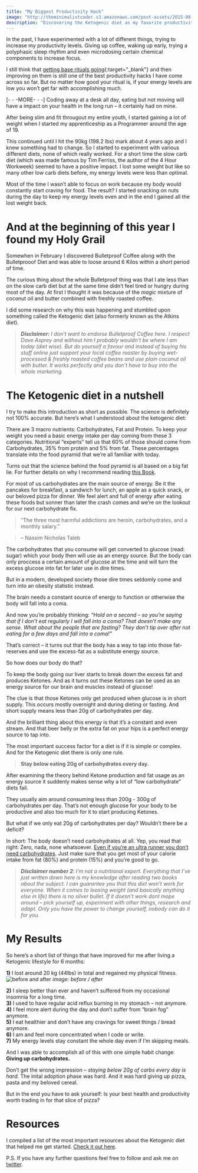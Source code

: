 ```yaml
---
title: "My Biggest Productivity Hack"
image: "http://theminimalistcoder.s3.amazonaws.com/post-assets/2015-08-25/title_image.jpg"
description: "Discovering the Ketogenic diet as my favorite productivity hack."
---
```


In the past, I have experimented with a lot of different things, trying to increase my productivity levels. Giving up coffee, waking up early, trying a polyphasic sleep rhythm and even microdosing certain chemical components to increase focus. 

I still think that [getting base rituals going](http://bitehype.com/productivity-improvement/){:target="_blank"} and then improving on them is still one of the best productivity hacks I have come across so far. 
But no matter how good your ritual is, if your energy levels are low you won’t get far with accomplishing much.

[- - -MORE- - -]
Coding away at a desk all day, eating but not moving will have a impact on your health in the long run – it certainly had on mine.

After being slim and fit througout my entire youth, I started gaining a lot of weight when I started my apprenticeship as a Programmer around the age of 19.

This continued until I hit the 90kg (198.2 lbs) mark about 4 years ago and I knew something had to change.
So I started to experiment with various different diets, none of which really worked. For a short time the slow carb diet (which was made famous by Tim Ferriss, the author of the 4 Hour Workweek) seemed to have a positive impact. I lost some weight but like so many other low carb diets before, my energy levels were less than optimal.

Most of the time I wasn’t able to focus on work because my body would constantly start craving for food. The result? I started snacking on nuts during the day to keep my energy levels even and in the end I gained all the lost weight back.

# And at the beginning of this year I found my Holy Grail

Somewhen in February I discovered Bulletproof Coffee along with the Bulletprooof Diet and was able to loose around 6 Kilos within a short period of time.

The curious thing about the whole Bulletproof thing was that I ate less than on the slow carb diet but at the same time didn’t feel tired or hungry during most of the day.
At first I thought it was because of the *magic* mixture of coconut oil and butter combined with freshly roasted coffee.

I did some research on why this was happening and stumbled upon something called the Ketogenic diet (also formerly known as the Atkins diet).

> ***Disclaimer:** I don’t want to endorse Bulletproof Coffee here. I respect Dave Asprey and without him I probably wouldn’t be where I am today (diet wise). But do yourself a favour and instead of buying his stuff online just support your local coffee roaster by buying wet-processed & freshly roasted coffee beans and use plain coconut oil with butter. It works perfectly and you don’t have to buy into the whole marketing.*


# The Ketogenic diet in a nutshell

I try to make this introduction as short as possible. The science is definitely not 100% accurate. But here’s what I understood about the ketogenic diet:

There are 3 macro nutrients: Carbohydrates, Fat and Protein.
To keep your weight you need a basic energy intake per day coming from these 3 categories. Nutritional “experts” tell us that 60% of those should come from Carbohydrates, 35% from protein and 5% from fat. These percentages translate into the food pyramid that we’re all familiar with today.

Turns out that the science behind the food pyramid is all based on a big fat lie. For further details on why I recommend reading  [this Book](https://www.goodreads.com/book/show/11476367-the-art-and-science-of-low-carbohydrate-living).

For most of us carbohydrates are the main source of energy.
Be it the pancakes for breakfast, a sandwich for lunch, an apple as a quick snack, or our beloved pizza for dinner.
We feel alert and full of energy after eating these foods but sonner than later the crash comes and we’re on the lookout for our next carbohydrate fix.

> “The three most harmful addictions are heroin, carbohydrates, and a monthly salary.”      

> –  Nassim Nicholas Taleb

The carbohydrates that you consume will get converted to glucose (read: sugar) which your body then will use as an energy source.
But the body can only proccess a certain amount of glucose at the time and will turn the excess glucose into fat for later use in dire times.

But in a modern, developed society those dire times seldomly come and turn into an obesity statistic instead.

The brain needs a constant source of energy to function or otherwise the body will fall into a coma.

And now you’re probably thinking: *“Hold on a second – so you’re saying that if I don’t eat regularly I will fall into a coma? That doesn’t make any sense. What about the people that are fasting? They don’t tip over after not eating for a few days and fall into a coma!”*

That’s correct – it turns out that the body has a way to tap into those fat-reserves and use the excess-fat as a substitute energy source. 

So how does our body do that?

To keep the body going our liver starts to break down the excess fat and produces Ketones. And as it turns out these Ketones can be used as an energy source for our brain and muscles instead of glucose!

The clue is that those Ketones only get produced when glucose is in short supply. This occurs mostly overnight and during dieting or fasting. And short supply means less than 20g of carbohydrates per day.

And the brilliant thing about this energy is that it’s a constant and even stream. And that beer belly or the extra fat on your hips is a perfect energy source to tap into.

The most important success factor for a diet is if it is simple or complex. And for the Ketogenic diet there is only one rule. 
  
> **Stay below eating 20g of carbohydrates every day.**

After examining the theory behind Ketone production and fat usage as an energy source it suddenly makes sense why a lot of “low carbohydrate” diets fail. 

They usually aim around consuming less than 200g - 300g of carbohydrates per day. That’s not enough glucose for your body to be productive and also too much for it to start producing Ketones.

But what if we only eat 20g of carbohydrates per day? 
Wouldn’t there be a deficit? 

In short: The body doesn’t need carbohydrates at all. Yep, you read that right: Zero, nada, none whatsoever. [Even if you’re an ultra runner you don’t need carbohydrates](https://www.youtube.com/watch?v=96VZFklUM_Q). Just make sure that you get most of your calorie intake from fat (80%) and protein (15%) and you’re good to go.

> ***Disclaimer number 2**: I’m not a nutritional expert.
Everything that I’ve just written down here is my knowledge after reading two books about the subject. I can guarantee you that this diet won’t work for everyone. When it comes to loosing weight (and basically anything else in life) there is no silver bullet. If it doesn’t work dont mope around – pick yourself up, experiment with other things, research and adapt. Only you have the power to change yourself, nobody can do it for you.*


# My Results

So here’s a short list of things that have improved for me after living a Ketogenic lifestyle for 6 months:

**1)** I lost around 20 kg (44lbs) in total and regained my physical fitness. 
![before and after](http://theminimalistcoder.s3.amazonaws.com/post-assets/2015-08-25/before_after.jpg) *image: before / after*

**2)** I sleep better than ever and haven’t suffered from my occasional insomnia for a long time.   
**3)** I used to have regular acid reflux burning in my stomach – not anymore.   
**4)** I feel more alert during the day and don’t suffer from “brain fog” anymore.   
**5)** I eat healthier and don’t have any cravings for sweet things / bread anymore.   
**6)** I am and feel more concentrated when I code or write.   
**7)** My energy levels stay constant the whole day even if I’m skipping meals.   

And I was able to accomplish all of this with one simple habit change: **Giving up carbohydrates.**

Don’t get the wrong impression – *staying below 20g of carbs every day is hard*. The inital adoption phase was hard. And it was hard giving up pizza, pasta and my beloved cereal.

But in the end you have to ask yourself: Is your best health and productivity worth trading in for that slice of pizza?

# Resources
I compiled a list of the most important resources about the Ketogenic diet that helped me get started. [Check it out here](http://keto.metalist.io).

P.S. If you have any further questions feel free to follow and ask me on [twitter](https://twitter.com/therod).
